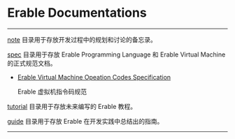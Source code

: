 # Erable Documentations

---

[note](note) 目录用于存放开发过程中的规划和讨论的备忘录。

[spec](spec) 目录用于存放 Erable Programming Language 和 Erable Virtual Machine 的正式规范文档。

- [Erable Virtual Machine Opeation Codes Specification](spec/Erable-Virtual-Machine-Opeation-Codes-Specification.md)

  Erable 虚拟机指令码规范

[tutorial](tutorial) 目录用于存放未来编写的 Erable 教程。

[guide](guide) 目录用于存放 Erable 在开发实践中总结出的指南。

---

